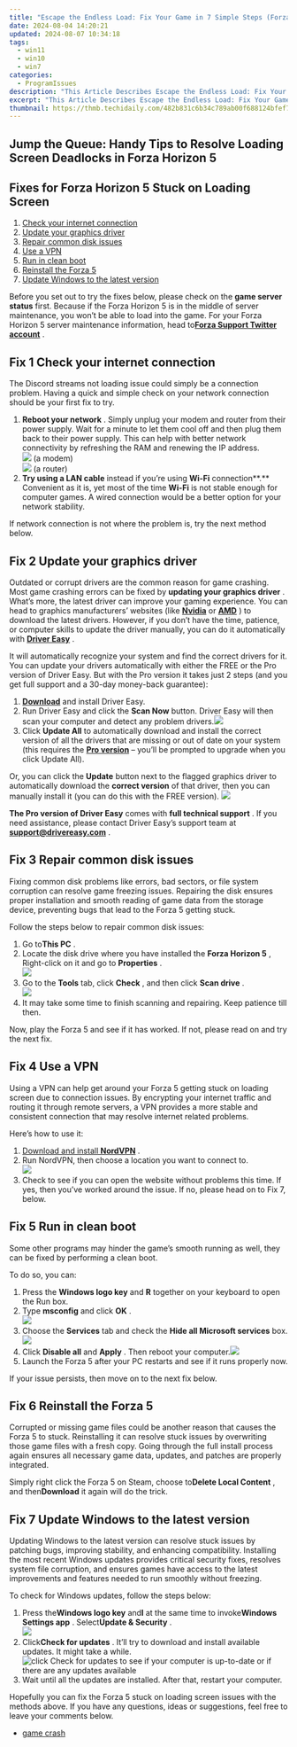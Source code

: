 ```yaml
---
title: "Escape the Endless Load: Fix Your Game in 7 Simple Steps (Forza Horizon 5)"
date: 2024-08-04 14:20:21
updated: 2024-08-07 10:34:18
tags:
  - win11
  - win10
  - win7
categories:
  - ProgramIssues
description: "This Article Describes Escape the Endless Load: Fix Your Game in 7 Simple Steps (Forza Horizon 5)"
excerpt: "This Article Describes Escape the Endless Load: Fix Your Game in 7 Simple Steps (Forza Horizon 5)"
thumbnail: https://thmb.techidaily.com/482b831c6b34c789ab00f688124bfef762b7175eaa7e3a93f998add3b31aa3c1.jpg
---
```


## Jump the Queue: Handy Tips to Resolve Loading Screen Deadlocks in Forza Horizon 5

## Fixes for Forza Horizon 5 Stuck on Loading Screen

1. [Check your internet connection](https://tools.techidaily.com/drivereasy/download/)
2. [Update your graphics driver](https://tools.techidaily.com/drivereasy/download/)
3. [Repair common disk issues](https://tools.techidaily.com/drivereasy/download/)
4. [Use a VPN](https://tools.techidaily.com/drivereasy/download/)
5. [Run in clean boot](https://tools.techidaily.com/drivereasy/download/)
6. [Reinstall the Forza 5](https://tools.techidaily.com/drivereasy/download/)
7. [Update Windows to the latest version](https://tools.techidaily.com/drivereasy/download/)

 Before you set out to try the fixes below, please check on the **game server status**  first. Because if the Forza Horizon 5 is in the middle of server maintenance, you won’t be able to load into the game. For your Forza Horizon 5 server maintenance information, head to[**Forza Support Twitter account**](https://twitter.com/forza%5Fsupport) .

## Fix 1 Check your internet connection

 The Discord streams not loading issue could simply be a connection problem. Having a quick and simple check on your network connection should be your first fix to try.

1. **Reboot your network** . Simply unplug your modem and router from their power supply. Wait for a minute to let them cool off and then plug them back to their power supply. This can help with better network connectivity by refreshing the RAM and renewing the IP address.  
![](https://images.drivereasy.com/wp-content/uploads/2021/02/modem.jpg) (a modem)  
![](https://images.drivereasy.com/wp-content/uploads/2021/02/router.png) (a router)
2. **Try using a LAN cable** instead if you’re using **Wi-Fi**  connection**.**  Convenient as it is, yet most of the time **Wi-Fi**  is not stable enough for computer games. A wired connection would be a better option for your network stability.

 If network connection is not where the problem is, try the next method below.

## Fix 2 Update your graphics driver

 Outdated or corrupt drivers are the common reason for game crashing. Most game crashing errors can be fixed by **updating your graphics driver** . What’s more, the latest driver can improve your gaming experience. You can head to graphics manufacturers’ websites (like **[Nvidia](https://www.nvidia.com/Download/index.aspx?lang=en-us)**  or **[AMD](https://www.amd.com/en/support)** ) to download the latest drivers. However, if you don’t have the time, patience, or computer skills to update the driver manually, you can do it automatically with **[Driver Easy](https://tools.techidaily.com/drivereasy/download/)**  .

 It will automatically recognize your system and find the correct drivers for it. You can update your drivers automatically with either the FREE or the Pro version of Driver Easy. But with the Pro version it takes just 2 steps (and you get full support and a 30-day money-back guarantee):

1. **[Download](https://tools.techidaily.com/drivereasy/download/)**  and install Driver Easy.
2. Run Driver Easy and click the **Scan Now** button. Driver Easy will then scan your computer and detect any problem drivers.![](https://images.drivereasy.com/wp-content/uploads/2022/07/de-scan-now-11.jpg)
3. Click **Update All** to automatically download and install the correct version of all the drivers that are missing or out of date on your system (this requires the **[Pro version](https://tools.techidaily.com/drivereasy/download/)**  – you’ll be prompted to upgrade when you click Update All).  

 Or, you can click the **Update** button next to the flagged graphics driver to automatically download the **correct version** of that driver, then you can manually install it (you can do this with the FREE version). ![](https://images.drivereasy.com/wp-content/uploads/2023/06/de-uodate-all.jpg)

**The Pro version of Driver Easy**  comes with **full technical support** . If you need assistance, please contact Driver Easy’s support team at **[support@drivereasy.com](https://tools.techidaily.com/drivereasy/download/)**  .

## Fix 3 Repair common disk issues

 Fixing common disk problems like errors, bad sectors, or file system corruption can resolve game freezing issues. Repairing the disk ensures proper installation and smooth reading of game data from the storage device, preventing bugs that lead to the Forza 5 getting stuck.

Follow the steps below to repair common disk issues:

1. Go to**This PC** .
2. Locate the disk drive where you have installed the **Forza Horizon 5** , Right-click on it and go to **Properties** .  
![](https://images.drivereasy.com/wp-content/uploads/2023/08/properties.jpg)
3. Go to the **Tools** tab, click **Check** , and then click **Scan drive** .  
![](https://images.drivereasy.com/wp-content/uploads/2023/08/scan-drive.jpg)
4. It may take some time to finish scanning and repairing. Keep patience till then.

 Now, play the Forza 5 and see if it has worked. If not, please read on and try the next fix.

## Fix 4 Use a VPN

 Using a VPN can help get around your Forza 5 getting stuck on loading screen due to connection issues. By encrypting your internet traffic and routing it through remote servers, a VPN provides a more stable and consistent connection that may resolve internet related problems.

Here’s how to use it:

1. [Download and install **NordVPN**](https://tools.techidaily.com/drivereasy/download/) .
2. Run NordVPN, then choose a location you want to connect to.  
![](https://images.drivereasy.com/wp-content/uploads/2022/05/nordvpn-pc.jpg)
3. Check to see if you can open the website without problems this time. If yes, then you’ve worked around the issue. If no, please head on to Fix 7, below.

## Fix 5 Run in clean boot

 Some other programs may hinder the game’s smooth running as well, they can be fixed by performing a clean boot.

To do so, you can:

1. Press the **Windows logo key**  and **R**  together on your keyboard to open the Run box.
2. Type **msconfig**  and click **OK** .  
![](https://images.drivereasy.com/wp-content/uploads/2021/08/msconfig.jpg)
3. Choose the **Services**  tab and check the **Hide all Microsoft services** box.![](https://images.drivereasy.com/wp-content/uploads/2023/06/services1.jpg)
4. Click **Disable all** and **Apply** . Then reboot your computer.![](https://images.drivereasy.com/wp-content/uploads/2023/06/services2.jpg)
5. Launch the Forza 5 after your PC restarts and see if it runs properly now.

If your issue persists, then move on to the next fix below.

## Fix 6 Reinstall the Forza 5

 Corrupted or missing game files could be another reason that causes the Forza 5 to stuck. Reinstalling it can resolve stuck issues by overwriting those game files with a fresh copy. Going through the full install process again ensures all necessary game data, updates, and patches are properly integrated.

 Simply right click the Forza 5 on Steam, choose to**Delete Local Content** , and then**Download** it again will do the trick.

## Fix 7 Update Windows to the latest version

 Updating Windows to the latest version can resolve stuck issues by patching bugs, improving stability, and enhancing compatibility. Installing the most recent Windows updates provides critical security fixes, resolves system file corruption, and ensures games have access to the latest improvements and features needed to run smoothly without freezing.

To check for Windows updates, follow the steps below:

1. Press the**Windows logo key** and**I** at the same time to invoke**Windows Settings app** . Select**Update & Security** .  
![](https://images.drivereasy.com/wp-content/uploads/2023/06/update-security.jpg)
2. Click**Check for updates** . It’ll try to download and install available updates. It might take a while.  
![click Check for updates to see if your computer is up-to-date or if there are any updates available](https://images.drivereasy.com/wp-content/uploads/2020/10/click-check-for-updates-check-for-Windows-Updates.jpg)
3. Wait until all the updates are installed. After that, restart your computer.

 Hopefully you can fix the Forza 5 stuck on loading screen issues with the methods above. If you have any questions, ideas or suggestions, feel free to leave your comments below.

* [game crash](https://tools.techidaily.com/drivereasy/download/)

<ins class="adsbygoogle"
     style="display:block"
     data-ad-format="autorelaxed"
     data-ad-client="ca-pub-7571918770474297"
     data-ad-slot="1223367746"></ins>



<ins class="adsbygoogle"
     style="display:block"
     data-ad-client="ca-pub-7571918770474297"
     data-ad-slot="8358498916"
     data-ad-format="auto"
     data-full-width-responsive="true"></ins>
